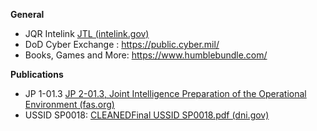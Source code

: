

**General**

- JQR Intelink [JTL (intelink.gov)](https://intelshare.intelink.gov/sites/uscybercom/Training/SitePages/JTL.aspx)
- DoD Cyber Exchange : https://public.cyber.mil/
- Books, Games and More: https://www.humblebundle.com/


**Publications**


- JP 1-01.3 [JP 2-01.3, Joint Intelligence Preparation of the Operational Environment (fas.org)](https://irp.fas.org/doddir/dod/jp2-01-3.pdf)
- USSID SP0018: [CLEANEDFinal USSID SP0018.pdf (dni.gov)](https://www.dni.gov/files/documents/1118/CLEANEDFinal%20USSID%20SP0018.pdf)
